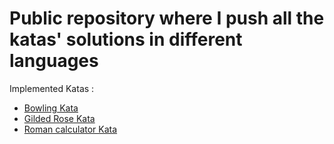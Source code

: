 # Public repository where I push all the katas' solutions in different languages
Implemented Katas :
* [Bowling Kata](https://codingdojo.org/kata/Bowling/)
* [Gilded Rose Kata](https://codingdojo.org/kata/gilded-rose/)
* [Roman calculator Kata](https://codingdojo.org/kata/RomanCalculator/)